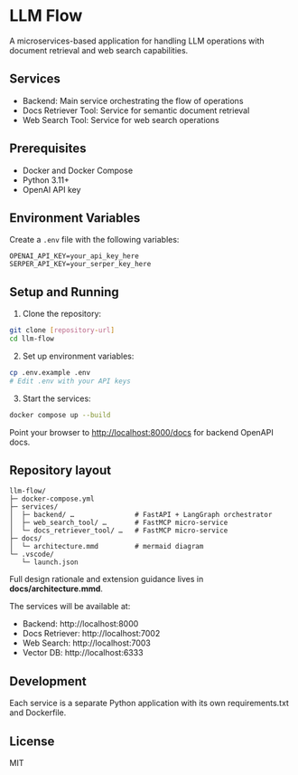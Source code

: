 # LLM Flow

A microservices-based application for handling LLM operations with document retrieval and web search capabilities.

## Services

- Backend: Main service orchestrating the flow of operations
- Docs Retriever Tool: Service for semantic document retrieval
- Web Search Tool: Service for web search operations

## Prerequisites

- Docker and Docker Compose
- Python 3.11+
- OpenAI API key

## Environment Variables

Create a `.env` file with the following variables:

```
OPENAI_API_KEY=your_api_key_here
SERPER_API_KEY=your_serper_key_here
```

## Setup and Running

1. Clone the repository:
```bash
git clone [repository-url]
cd llm-flow
```

2. Set up environment variables:
```bash
cp .env.example .env
# Edit .env with your API keys
```

3. Start the services:
```bash
docker compose up --build
```

Point your browser to <http://localhost:8000/docs> for backend OpenAPI docs.

## Repository layout
```text
llm-flow/
├─ docker-compose.yml
├─ services/
│  ├─ backend/ …               # FastAPI + LangGraph orchestrator
│  ├─ web_search_tool/ …       # FastMCP micro‑service
│  └─ docs_retriever_tool/ …   # FastMCP micro‑service
├─ docs/
│  └─ architecture.mmd         # mermaid diagram
└─ .vscode/
   └─ launch.json
```

Full design rationale and extension guidance lives in **docs/architecture.mmd**.

The services will be available at:
- Backend: http://localhost:8000
- Docs Retriever: http://localhost:7002
- Web Search: http://localhost:7003
- Vector DB: http://localhost:6333

## Development

Each service is a separate Python application with its own requirements.txt and Dockerfile.

## License

MIT

